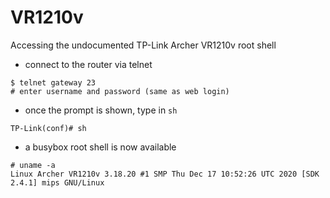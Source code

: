 # VR1210v
 Accessing the undocumented TP-Link Archer VR1210v root shell 


* connect to the router via telnet  
```
$ telnet gateway 23
# enter username and password (same as web login)
```
* once the prompt is shown, type in `sh`  
```
TP-Link(conf)# sh
```
* a busybox root shell is now available
```
# uname -a
Linux Archer VR1210v 3.18.20 #1 SMP Thu Dec 17 10:52:26 UTC 2020 [SDK 2.4.1] mips GNU/Linux

```
